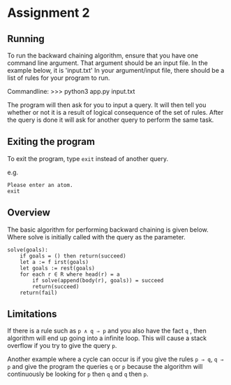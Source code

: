 # Assignment 2
## Running
To run the backward chaining algorithm, ensure that you have one command line argument.
That argument should be an input file. In the example below, it is 'input.txt' 
In your argument/input file, there should be a list of rules for your program to run.

Commandline: 
    >>> python3 app.py input.txt

The program will then ask for you to input a query.
It will then tell you whether or not it is a result of logical consequence of the set of rules. 
After the query is done it will ask for another query to perform the same task. 

## Exiting the program
To exit the program, type `exit` instead of another query. 

e.g. 
```
Please enter an atom.
exit
```

## Overview
The basic algorithm for performing backward chaining is given below. Where solve is initially called with the query as the parameter.
```
solve(goals):
    if goals = () then return(succeed)
    let a := f irst(goals)
    let goals := rest(goals)
    for each r ∈ R where head(r) = a
        if solve(append(body(r), goals)) = succeed
        return(succeed)
    return(fail)
```

## Limitations
If there is a rule such as `p ∧ q ⇒ p` and you also have the fact `q` , then algorithm will end up going into a infinite loop.  This will cause a stack overflow if you try to give the query `p`. 

Another example where a cycle can occur is if you give the rules `p ⇒ q`, `q ⇒ p` and give the program the queries `q` or `p` because the algorithm will continuously be looking for `p` then `q` and `q` then `p`.
